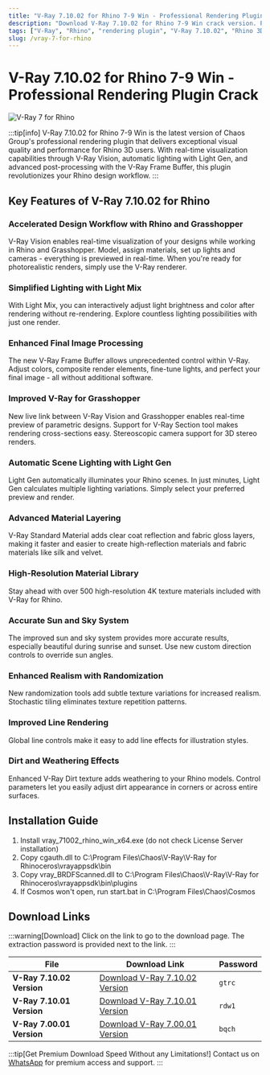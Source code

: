 ```yaml
---
title: "V-Ray 7.10.02 for Rhino 7-9 Win - Professional Rendering Plugin Crack"
description: "Download V-Ray 7.10.02 for Rhino 7-9 Win crack version. Professional rendering plugin with real-time visualization, automatic lighting, and advanced material tools. Photorealistic 3D rendering for Rhino."
tags: ["V-Ray", "Rhino", "rendering plugin", "V-Ray 7.10.02", "Rhino 3D", "3D rendering", "Chaos V-Ray", "V-Ray crack", "V-Ray for Rhino", "real-time rendering", "architectural visualization", "3D modeling", "Grasshopper", "Light Gen", "V-Ray Vision"]
slug: /vray-7-for-rhino
---
```

<!--Above is Setting Part-generate depend on content meet Google Seo, you need to balance automation efficiency with Google’s core ranking factors—especially E-E-A-T (Experience, Expertise, Authoritativeness, Trustworthiness), -->

<!--First Part-This is Title -->
# V-Ray 7.10.02 for Rhino 7-9 Win - Professional Rendering Plugin Crack

<!--Second Part-This is First Banner -->
![V-Ray 7 for Rhino](https://www.gfxcamp.com/wp-content/uploads/2024/12/V-Ray-7-for-Rhino.jpg)

:::tip[info]
V-Ray 7.10.02 for Rhino 7-9 Win is the latest version of Chaos Group's professional rendering plugin that delivers exceptional visual quality and performance for Rhino 3D users. With real-time visualization capabilities through V-Ray Vision, automatic lighting with Light Gen, and advanced post-processing with the V-Ray Frame Buffer, this plugin revolutionizes your Rhino design workflow.
:::

## Key Features of V-Ray 7.10.02 for Rhino

### Accelerated Design Workflow with Rhino and Grasshopper

V-Ray Vision enables real-time visualization of your designs while working in Rhino and Grasshopper. Model, assign materials, set up lights and cameras - everything is previewed in real-time. When you're ready for photorealistic renders, simply use the V-Ray renderer.

### Simplified Lighting with Light Mix

With Light Mix, you can interactively adjust light brightness and color after rendering without re-rendering. Explore countless lighting possibilities with just one render.

### Enhanced Final Image Processing

The new V-Ray Frame Buffer allows unprecedented control within V-Ray. Adjust colors, composite render elements, fine-tune lights, and perfect your final image - all without additional software.

### Improved V-Ray for Grasshopper

New live link between V-Ray Vision and Grasshopper enables real-time preview of parametric designs. Support for V-Ray Section tool makes rendering cross-sections easy. Stereoscopic camera support for 3D stereo renders.

### Automatic Scene Lighting with Light Gen

Light Gen automatically illuminates your Rhino scenes. In just minutes, Light Gen calculates multiple lighting variations. Simply select your preferred preview and render.

### Advanced Material Layering

V-Ray Standard Material adds clear coat reflection and fabric gloss layers, making it faster and easier to create high-reflection materials and fabric materials like silk and velvet.

### High-Resolution Material Library

Stay ahead with over 500 high-resolution 4K texture materials included with V-Ray for Rhino.

### Accurate Sun and Sky System

The improved sun and sky system provides more accurate results, especially beautiful during sunrise and sunset. Use new custom direction controls to override sun angles.

### Enhanced Realism with Randomization

New randomization tools add subtle texture variations for increased realism. Stochastic tiling eliminates texture repetition patterns.

### Improved Line Rendering

Global line controls make it easy to add line effects for illustration styles.

### Dirt and Weathering Effects

Enhanced V-Ray Dirt texture adds weathering to your Rhino models. Control parameters let you easily adjust dirt appearance in corners or across entire surfaces.

## Installation Guide

1. Install vray_71002_rhino_win_x64.exe (do not check License Server installation)
2. Copy cgauth.dll to C:\Program Files\Chaos\V-Ray\V-Ray for Rhinoceros\vrayappsdk\bin
3. Copy vray_BRDFScanned.dll to C:\Program Files\Chaos\V-Ray\V-Ray for Rhinoceros\vrayappsdk\bin\plugins
4. If Cosmos won't open, run start.bat in C:\Program Files\Chaos\Cosmos

<!-- The Last Part-Download -->
## Download Links
:::warning[Download]
Click on the link to go to the download page. The extraction password is provided next to the link.
:::

| File                       | Download Link                                                              | Password |
| -------------------------- | -------------------------------------------------------------------------- | -------- |
| **V-Ray 7.10.02 Version**  | [Download V-Ray 7.10.02 Version](https://pan.baidu.com/s/1uyjjj6wpd8w7BOPv0wN46Q?pwd=gtrc) | `gtrc`   |
| **V-Ray 7.10.01 Version**  | [Download V-Ray 7.10.01 Version](https://pan.baidu.com/s/1jSzmuXkysGrgr4FPxkLDSA?pwd=rdw1) | `rdw1`   |
| **V-Ray 7.00.01 Version**  | [Download V-Ray 7.00.01 Version](https://pan.baidu.com/s/1z3Mi3t9RtwvO3uns8VGKYg?pwd=bqch) | `bqch`   |

:::tip[Get Premium Download Speed Without any Limitations!]
Contact us on [WhatsApp](https://wa.me/+8613237610083) for premium  access and support.
:::

